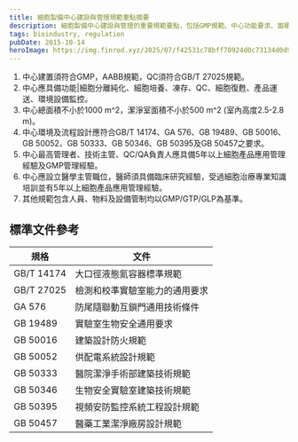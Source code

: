 ```yaml
---
title: 細胞製備中心建設與管理規範重點摘要
description: 細胞製備中心建設與管理的重要規範要點，包括GMP規範、中心功能要求、面積標準、人員資格等關鍵內容摘要。
tags: bioindustry, regulation
pubDate: 2015-10-14
heroImage: https://img.finrod.xyz/2025/07/f42531c78bff70924d0c73134d0d9480.png
---
```


1. 中心建置須符合GMP，AABB規範，QC須符合GB/T 27025規範。
2. 中心應具備功能|細胞分離純化、細胞培養、凍存、QC、細胞復甦、產品運送、環境設備監控。
3. 中心總面積不小於1000 m^2，潔淨室面積不小於500 m^2 (室內高度2.5-2.8 m)。
4. 中心環境及流程設計應符合GB/T 14174、GA 576、GB 19489、GB 50016、GB 50052、GB 50333、GB 50346、GB 50395及GB 50457之要求。
5. 中心最高管理者、技術主管、QC/QA負責人應具備5年以上細胞產品應用管理經驗及GMP管理經驗。
6. 中心應設立醫學主管職位，醫師須具備臨床研究經驗，受過細胞治療專業知識培訓並有5年以上細胞產品應用管理經驗。
7. 其他規範包含人員、物料及設備管制均以GMP/GTP/GLP為基準。

## 標準文件參考

|規格|文件|
|-|-|
|GB/T 14174|大口徑液態氮容器標準規範|
|GB/T 27025|檢測和校準實驗室能力的通用要求|
|GA 576|防尾隨聯動互鎖門通用技術條件|
|GB 19489|實驗室生物安全通用要求|
|GB 50016|建築設計防火規範|
|GB 50052|供配電系統設計規範|
|GB 50333|醫院潔淨手術部建築技術規範|
|GB 50346|生物安全實驗室建築技術規範|
|GB 50395|視頻安防監控系統工程設計規範|
|GB 50457|醫藥工業潔淨廠房設計規範|
